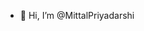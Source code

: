 - 👋 Hi, I’m @MittalPriyadarshi

<!---
MittalPriyadarshi/MittalPriyadarshi is a ✨ special ✨ repository because its `README.md` (this file) appears on your GitHub profile.
You can click the Preview link to take a look at your changes.
--->
